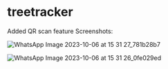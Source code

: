 # treetracker
Added QR scan feature
Screenshots:


![WhatsApp Image 2023-10-06 at 15 31 27_781b28b7](https://github.com/Sajithrajan03/TreeTracker--Know-your-Trees/assets/93327106/9c928616-cef3-4c1c-a9a1-e9f634131848)

![WhatsApp Image 2023-10-06 at 15 31 26_0fe029ed](https://github.com/Sajithrajan03/TreeTracker--Know-your-Trees/assets/93327106/12f404a6-7f56-4a5e-aebc-d07cc270be12)
